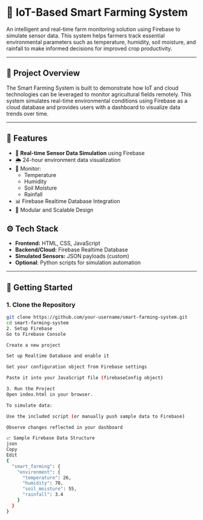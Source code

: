 # 🌱 IoT-Based Smart Farming System

An intelligent and real-time farm monitoring solution using Firebase to simulate sensor data. This system helps farmers track essential environmental parameters such as temperature, humidity, soil moisture, and rainfall to make informed decisions for improved crop productivity.

---

## 📌 Project Overview

The Smart Farming System is built to demonstrate how IoT and cloud technologies can be leveraged to monitor agricultural fields remotely. This system simulates real-time environmental conditions using Firebase as a cloud database and provides users with a dashboard to visualize data trends over time.

---

## 🧩 Features

- 📡 **Real-time Sensor Data Simulation** using Firebase
- 🌦️ 24-hour environment data visualization
- 🌱 Monitor:
  - Temperature
  - Humidity
  - Soil Moisture
  - Rainfall
- 📊 Firebase Realtime Database Integration
- 📁 Modular and Scalable Design

## ⚙️ Tech Stack

- **Frontend:** HTML, CSS, JavaScript
- **Backend/Cloud:** Firebase Realtime Database
- **Simulated Sensors:** JSON payloads (custom)
- **Optional**: Python scripts for simulation automation

---

## 🚀 Getting Started

### 1. Clone the Repository

```bash
git clone https://github.com/your-username/smart-farming-system.git
cd smart-farming-system
2. Setup Firebase
Go to Firebase Console

Create a new project

Set up Realtime Database and enable it

Get your configuration object from Firebase settings

Paste it into your JavaScript file (firebaseConfig object)

3. Run the Project
Open index.html in your browser.

To simulate data:

Use the included script (or manually push sample data to Firebase)

Observe changes reflected in your dashboard

📈 Sample Firebase Data Structure
json
Copy
Edit
{
  "smart_farming": {
    "environment": {
      "temperature": 26,
      "humidity": 70,
      "soil_moisture": 55,
      "rainfall": 3.4
    }
  }
}
